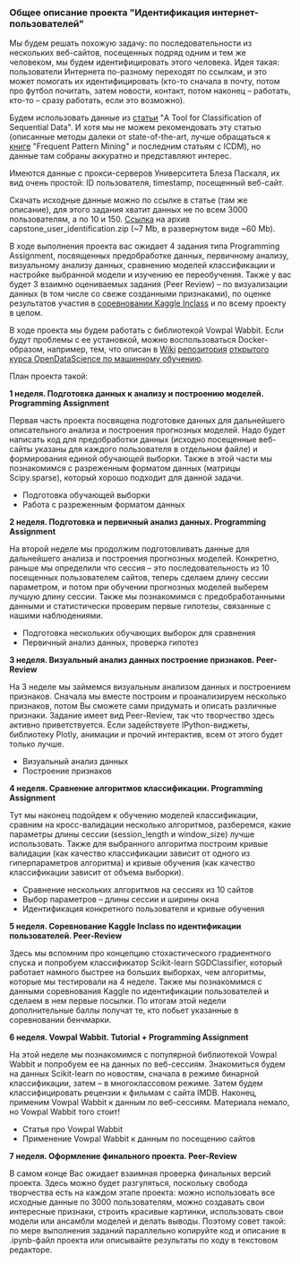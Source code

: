 ### Общее описание проекта "Идентификация интернет-пользователей"


Мы будем решать похожую задачу: по последовательности из нескольких веб-сайтов, посещенных подряд одним и тем же человеком, мы будем идентифицировать этого человека. Идея такая: пользователи Интернета по-разному переходят по ссылкам, и это может помогать их идентифицировать (кто-то сначала в почту, потом про футбол почитать, затем новости, контакт, потом наконец – работать, кто-то – сразу работать, если это возможно).

Будем использовать данные из [статьи](http://ceur-ws.org/Vol-1703/paper12.pdf) "A Tool for Classification of Sequential Data". И хотя мы не можем рекомендовать эту статью (описанные методы далеки от state-of-the-art, лучше обращаться к [книге](http://www.charuaggarwal.net/freqbook.pdf) "Frequent Pattern Mining" и последним статьям с ICDM), но данные там собраны аккуратно и представляют интерес.

Имеются данные с прокси-серверов Университета Блеза Паскаля, их вид очень простой: ID пользователя, timestamp, посещенный веб-сайт.

Скачать исходные данные можно по ссылке в статье (там же описание), для этого задания хватит данных не по всем 3000 пользователям, а по 10 и 150. [Ссылка](https://drive.google.com/open?id=11AqEDEITiodB8fcB8IZvp_5odfZuqAsS) на архив capstone_user_identification.zip (~7 Mb, в развернутом виде ~60 Mb).

В ходе выполнения проекта вас ожидает 4 задания типа Programming Assignment, посвященных предобработке данных, первичному анализу, визуальному анализу данных, сравнению моделей классификации и настройке выбранной модели и изучению ее переобучения. Также у вас будет 3 взаимно оцениваемых задания (Peer Review) – по визуализации данных (в том числе со свеже созданными признаками), по оценке результатов участия в [соревновании Kaggle Inclass](https://inclass.kaggle.com/c/catch-me-if-you-can-intruder-detection-through-webpage-session-tracking2) и по всему проекту в целом.

В ходе проекта мы будем работать с библиотекой Vowpal Wabbit. Если будут проблемы с ее установкой, можно воспользоваться Docker-образом, например, тем, что описан в [Wiki](https://github.com/Yorko/mlcourse.ai/wiki/Software-requirements-and-Docker-container-(in-Russian)) [репозитория](https://github.com/Yorko/mlcourse_open) [открытого курса OpenDataScience по машинному обучению](https://mlcourse.ai/).

План проекта такой:

**1 неделя. Подготовка данных к анализу и построению моделей. Programming Assignment**

Первая часть проекта посвящена подготовке данных для дальнейшего описательного анализа и построения прогнозных моделей. Надо будет написать код для предобработки данных (исходно посещенные веб-сайты указаны для каждого пользователя в отдельном файле) и формирования единой обучающей выборки. Также в этой части мы познакомимся с разреженным форматом данных (матрицы Scipy.sparse), который хорошо подходит для данной задачи.

- Подготовка обучающей выборки
- Работа с разреженным форматом данных

**2 неделя. Подготовка и первичный анализ данных. Programming Assignment**

На второй неделе мы продолжим подготовливать данные для дальнейшего анализа и построения прогнозных моделей. Конкретно, раньше мы определили что сессия – это последовательность из 10 посещенных пользователем сайтов, теперь сделаем длину сессии параметром, и потом при обучении прогнозных моделей выберем лучшую длину сессии. Также мы познакомимся с предобработанными данными и статистически проверим первые гипотезы, связанные с нашими наблюдениями.

- Подготовка нескольких обучающих выборок для сравнения
- Первичный анализ данных, проверка гипотез

**3 неделя. Визуальный анализ данных построение признаков. Peer-Review**

На 3 неделе мы займемся визуальным анализом данных и построением признаков. Сначала мы вместе построим и проанализируем несколько признаков, потом Вы сможете сами придумать и описать различные признаки. Задание имеет вид Peer-Review, так что творчество здесь активно приветствуется. Если задействуете IPython-виджеты, библиотеку Plotly, анимации и прочий интерактив, всем от этого будет только лучше.

- Визуальный анализ данных
- Построение признаков

**4 неделя. Сравнение алгоритмов классификации. Programming Assignment**

Тут мы наконец подойдем к обучению моделей классификации, сравним на кросс-валидации несколько алгоритмов, разберемся, какие параметры длины сессии (session_length и window_size) лучше использовать. Также для выбранного алгоритма построим кривые валидации (как качество классификации зависит от одного из гиперпараметров алгоритма) и кривые обучения (как качество классификации зависит от объема выборки).

- Сравнение нескольких алгоритмов на сессиях из 10 сайтов
- Выбор параметров – длины сессии и ширины окна
- Идентификация конкретного пользователя и кривые обучения

**5 неделя. Соревнование Kaggle Inclass по идентификации пользователей. Peer-Review**

Здесь мы вспомним про концепцию стохастического градиентного спуска и попробуем классификатор Scikit-learn SGDClassifier, который работает намного быстрее на больших выборках, чем алгоритмы, которые мы тестировали на 4 неделе. Также мы познакомимся с данными соревнования Kaggle по идентификации пользователей и сделаем в нем первые посылки. По итогам этой недели дополнительные баллы получат те, кто побьет указанные в соревновании бенчмарки.

**6 неделя. Vowpal Wabbit. Tutorial + Programming Assignment**

На этой неделе мы познакомимся с популярной библиотекой Vowpal Wabbit и попробуем ее на данных по веб-сессиям. Знакомиться будем на данных Scikit-learn по новостям, сначала в режиме бинарной классификации, затем – в многоклассовом режиме. Затем будем классифицировать рецензии к фильмам с сайта IMDB. Наконец, применим Vowpal Wabbit к данным по веб-сессиям. Материала немало, но Vowpal Wabbit того стоит!

- Статья про Vowpal Wabbit
- Применение Vowpal Wabbit к данным по посещению сайтов

**7 неделя. Оформление финального проекта. Peer-Review**

В самом конце Вас ожидает взаимная проверка финальных версий проекта. Здесь можно будет разгуляться, поскольку свобода творчества есть на каждом этапе проекта: можно использовать все исходные данные по 3000 пользователям, можно создавать свои интересные признаки, строить красивые картинки, использовать свои модели или ансамбли моделей и делать выводы. Поэтому совет такой: по мере выполнения заданий параллельно копируйте код и описание в .ipynb-файл проекта или описывайте результаты по ходу в текстовом редакторе.
